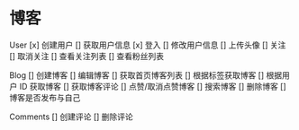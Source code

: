 # 博客

User
[x] 创建用户
[] 获取用户信息
[x] 登入
[] 修改用户信息
[] 上传头像
[] 关注
[] 取消关注
[] 查看关注列表
[] 查看粉丝列表

Blog
[] 创建博客
[] 编辑博客
[] 获取首页博客列表
[] 根据标签获取博客
[] 根据用户 ID 获取博客
[] 获取博客评论
[] 点赞/取消点赞博客
[] 搜索博客
[] 删除博客
[] 博客是否发布与自己

Comments
[] 创建评论
[] 删除评论
